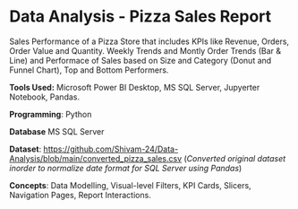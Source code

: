# Data Analysis - Pizza Sales Report
Sales Performance of a Pizza Store that includes KPIs like Revenue, Orders, Order Value and Quantity. Weekly Trends and Montly Order Trends (Bar & Line) and Performace of Sales based on Size and Category (Donut and Funnel Chart), Top and Bottom Performers.


**Tools Used:** Microsoft Power BI Desktop, MS SQL Server,  Jupyerter Notebook, Pandas.

**Programming**: Python

**Database** MS SQL Server

**Dataset**: https://github.com/Shivam-24/Data-Analysis/blob/main/converted_pizza_sales.csv (*Converted original dataset inorder to normalize date format for SQL Server using Pandas*)

**Concepts**: Data Modelling, Visual-level Filters, KPI Cards, Slicers, Navigation Pages, Report Interactions.
